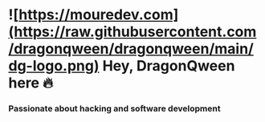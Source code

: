 # ![https://mouredev.com](https://raw.githubusercontent.com/dragonqween/dragonqween/main/dg-logo.png) Hey, DragonQween here 🔥
### Passionate about hacking and software development

